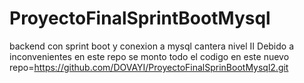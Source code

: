 # ProyectoFinalSprintBootMysql
backend con sprint boot y conexion a mysql cantera nivel II
Debido a inconvenientes en este repo se monto todo el codigo en este nuevo repo=https://github.com/DOVAYI/ProyectoFinalSprinBootMysql2.git
